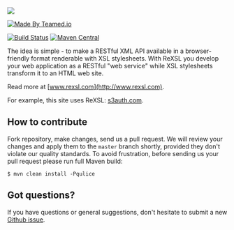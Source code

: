 <img src="http://img.rexsl.com/logo-200x45.png" />

[![Made By Teamed.io](http://img.teamed.io/btn.svg)](http://www.teamed.io)

[![Build Status](https://travis-ci.org/yegor256/rexsl.svg?branch=master)](https://travis-ci.org/yegor256/rexsl)
[![Maven Central](https://maven-badges.herokuapp.com/maven-central/com.rexsl/rexsl/badge.svg)](https://maven-badges.herokuapp.com/maven-central/com.rexsl/rexsl)

The idea is simple - to make a RESTful XML API available in a browser-friendly
format renderable with XSL stylesheets. With ReXSL you develop your web
application as a RESTful "web service" while XSL stylesheets transform it to an HTML web site.

Read more at [www.rexsl.com](http://www.rexsl.com).

For example, this site uses ReXSL:
[s3auth.com](http://www.s3auth.com).

## How to contribute

Fork repository, make changes, send us a pull request. We will review
your changes and apply them to the `master` branch shortly, provided
they don't violate our quality standards. To avoid frustration, before
sending us your pull request please run full Maven build:

```
$ mvn clean install -Pqulice
```

## Got questions?

If you have questions or general suggestions, don't hesitate to submit
a new [Github issue](https://github.com/yegor256/rexsl/issues/new).
